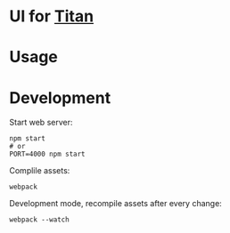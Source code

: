 # UI for [Titan](https://github.com/iron-io/titan)

# Usage




# Development


Start web server:
```
npm start
# or
PORT=4000 npm start
```

Complile assets:
```
webpack
```

Development mode, recompile assets after every change:

```
webpack --watch
```
